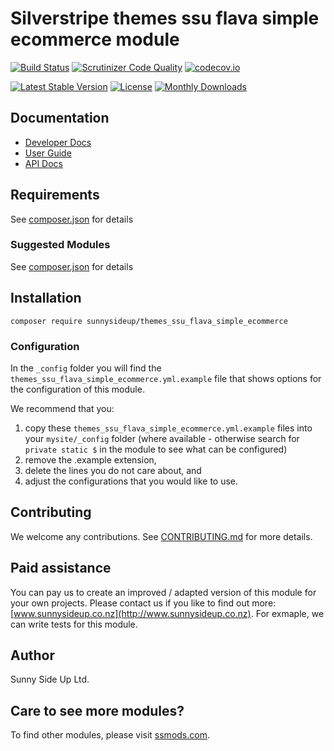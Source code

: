 # Silverstripe themes ssu flava simple ecommerce module
[![Build Status](https://travis-ci.org/sunnysideup/silverstripe-themes_ssu_flava_simple_ecommerce.svg?branch=master)](https://travis-ci.org/sunnysideup/silverstripe-themes_ssu_flava_simple_ecommerce)
[![Scrutinizer Code Quality](https://scrutinizer-ci.com/g/sunnysideup/silverstripe-themes_ssu_flava_simple_ecommerce/badges/quality-score.png?b=master)](https://scrutinizer-ci.com/g/sunnysideup/silverstripe-themes_ssu_flava_simple_ecommerce/?branch=master)
[![codecov.io](https://codecov.io/github/sunnysideup/silverstripe-themes_ssu_flava_simple_ecommerce/coverage.svg?branch=master)](https://codecov.io/github/sunnysideup/silverstripe-themes_ssu_flava_simple_ecommerce?branch=master)

[![Latest Stable Version](https://poser.pugx.org/sunnysideup/themes_ssu_flava_simple_ecommerce/version)](https://packagist.org/packages/sunnysideup/themes_ssu_flava_simple_ecommerce)
[![License](https://poser.pugx.org/sunnysideup/themes_ssu_flava_simple_ecommerce/license)](https://packagist.org/packages/sunnysideup/themes_ssu_flava_simple_ecommerce)
[![Monthly Downloads](https://poser.pugx.org/sunnysideup/themes_ssu_flava_simple_ecommerce/d/monthly)](https://packagist.org/packages/sunnysideup/themes_ssu_flava_simple_ecommerce)


## Documentation



 * [Developer Docs](docs/en/INDEX.md)
 * [User Guide](docs/en/userguide.md)
 * [API Docs](http://docs.ssmods.com/sunnysideup/themes_ssu_flava_simple_ecommerce/classes.xhtml)


## Requirements



See [composer.json](composer.json) for details


### Suggested Modules



See [composer.json](composer.json) for details


## Installation


```
composer require sunnysideup/themes_ssu_flava_simple_ecommerce
```

### Configuration



In the `_config` folder you will find the `themes_ssu_flava_simple_ecommerce.yml.example`
file that shows options for the configuration of this module.

We recommend that you:

  1. copy these `themes_ssu_flava_simple_ecommerce.yml.example` files into your
`mysite/_config` folder (where available - otherwise search for `private static $` in the module to see what can be configured)
  2. remove the .example extension,
  3. delete the lines you do not care about, and
  4. adjust the configurations that you would like to use.


## Contributing



We welcome any contributions. See [CONTRIBUTING.md](CONTRIBUTING.md) for more details.

## Paid assistance



You can pay us to create an improved / adapted version of this module for your own projects.  Please contact us if you like to find out more: [www.sunnysideup.co.nz](http://www.sunnysideup.co.nz).  For exmaple, we can write tests for this module.  

## Author



Sunny Side Up Ltd.


## Care to see more modules?

To find other modules, please visit [ssmods.com](http://ssmods.com/).
